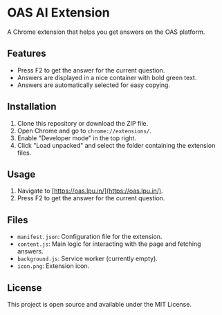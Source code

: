 # OAS AI Extension

A Chrome extension that helps you get answers on the OAS platform.

## Features

- Press F2 to get the answer for the current question.
- Answers are displayed in a nice container with bold green text.
- Answers are automatically selected for easy copying.

## Installation

1. Clone this repository or download the ZIP file.
2. Open Chrome and go to `chrome://extensions/`.
3. Enable "Developer mode" in the top right.
4. Click "Load unpacked" and select the folder containing the extension files.

## Usage

1. Navigate to [https://oas.lpu.in/](https://oas.lpu.in/).
2. Press F2 to get the answer for the current question.

## Files

- `manifest.json`: Configuration file for the extension.
- `content.js`: Main logic for interacting with the page and fetching answers.
- `background.js`: Service worker (currently empty).
- `icon.png`: Extension icon.

## License

This project is open source and available under the MIT License. 